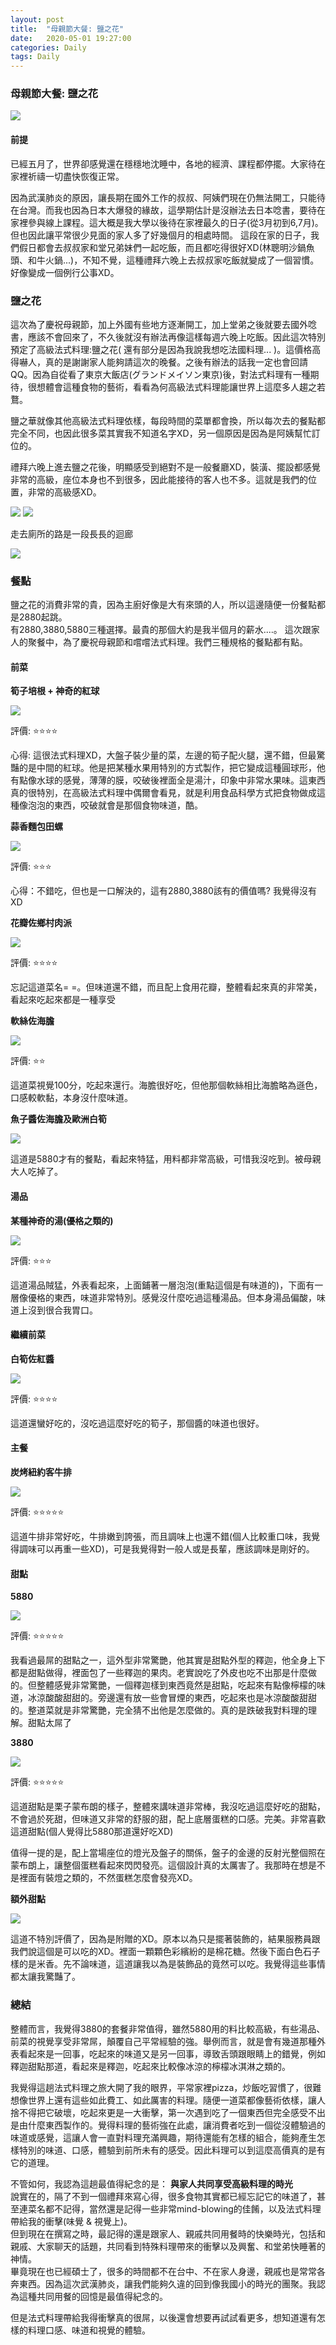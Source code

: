 ```yaml
---
layout: post
title:  "母親節大餐: 鹽之花"
date:   2020-05-01 19:27:00
categories: Daily
tags: Daily
---
```


### 母親節大餐: 鹽之花

![](/assets/images/Daily/motherday/1.jpg)

#### 前提

已經五月了，世界卻感覺還在穩穩地沈睡中，各地的經濟、課程都停擺。大家待在家裡祈禱一切盡快恢復正常。<br />

因為武漢肺炎的原因，讓長期在國外工作的叔叔、阿姨們現在仍無法開工，只能待在台灣。而我也因為日本大爆發的緣故，這學期估計是沒辦法去日本唸書，要待在家裡參與線上課程。這大概是我大學以後待在家裡最久的日子(從3月初到6,7月)。但也因此讓平常很少見面的家人多了好幾個月的相處時間。 這段在家的日子，我們假日都會去叔叔家和堂兄弟妹們一起吃飯，而且都吃得很好XD(林聰明沙鍋魚頭、和牛火鍋...)，不知不覺，這種禮拜六晚上去叔叔家吃飯就變成了一個習慣。好像變成一個例行公事XD。

### 鹽之花

這次為了慶祝母親節，加上外國有些地方逐漸開工，加上堂弟之後就要去國外唸書，應該不會回來了，不久後就沒有辦法再像這樣每週六晚上吃飯。因此這次特別預定了高級法式料理:鹽之花( 還有部分是因為我說我想吃法國料理... )。這價格高得嚇人，真的是謝謝家人能夠請這次的晚餐。之後有辦法的話我一定也會回請QQ。因為自從看了東京大飯店(グランドメイソン東京)後，對法式料理有一種期待，很想體會這種食物的藝術，看看為何高級法式料理能讓世界上這麼多人趨之若鶩。

鹽之華就像其他高級法式料理依樣，每段時間的菜單都會換，所以每次去的餐點都完全不同，也因此很多菜其實我不知道名字XD，另一個原因是因為是阿姨幫忙訂位的。

禮拜六晚上進去鹽之花後，明顯感受到絕對不是一般餐廳XD，裝潢、擺設都感覺非常的高級，座位本身也不到很多，因此能接待的客人也不多。這就是我們的位置，非常的高級感XD。

![](/assets/images/Daily/motherday/1.jpg)
![](/assets/images/Daily/motherday/2.jpg)

走去廁所的路是一段長長的迴廊

![](/assets/images/Daily/motherday/3.jpg)


### 餐點

鹽之花的消費非常的貴，因為主廚好像是大有來頭的人，所以這邊隨便一份餐點都是2880起跳。<br />
有2880,3880,5880三種選擇。最貴的那個大約是我半個月的薪水....。
這次跟家人的聚餐中，為了慶祝母親節和嚐嚐法式料理。我們三種規格的餐點都有點。

#### 前菜

**筍子培根 + 神奇的紅球**

![](/assets/images/Daily/motherday/4.jpg)

評價: :star::star::star::star:

心得: 這很法式料理XD，大盤子裝少量的菜，左邊的筍子配火腿，還不錯，但最驚豔的是中間的紅球。他是把某種水果用特別的方式製作，把它變成這種圓球形，他有點像水球的感覺，薄薄的膜，咬破後裡面全是湯汁，印象中非常水果味。這東西真的很特別，在高級法式料理中偶爾會看見，就是利用食品科學方式把食物做成這種像泡泡的東西，咬破就會是那個食物味道，酷。

**蒜香麵包田螺**

![](/assets/images/Daily/motherday/5.jpg)

評價: :star::star::star:

心得：不錯吃，但也是一口解決的，這有2880,3880該有的價值嗎? 我覺得沒有XD

**花瓣佐鄉村肉派**

![](/assets/images/Daily/motherday/6.jpg)

評價: :star::star::star::star:

忘記這道菜名= =。但味道還不錯，而且配上食用花瓣，整體看起來真的非常美，看起來吃起來都是一種享受

**軟絲佐海膽**

![](/assets/images/Daily/motherday/7.jpg)

評價: :star::star:

這道菜視覺100分，吃起來還行。海膽很好吃，但他那個軟絲相比海膽略為遜色，口感較軟黏，本身沒什麼味道。

**魚子醬佐海膽及歐洲白筍**

![](/assets/images/Daily/motherday/8.jpg)

這道是5880才有的餐點，看起來特猛，用料都非常高級，可惜我沒吃到。被母親大人吃掉了。


#### 湯品

**某種神奇的湯(優格之類的)**

![](/assets/images/Daily/motherday/9.jpg)

評價: :star::star::star:

這道湯品賊猛，外表看起來，上面鋪著一層泡泡(重點這個是有味道的)，下面有一層像優格的東西，味道非常特別。感覺沒什麼吃過這種湯品。但本身湯品偏酸，味道上沒到很合我胃口。

#### 繼續前菜

**白筍佐紅醬**

![](/assets/images/Daily/motherday/10.jpg)

評價: :star::star::star::star:

這道還蠻好吃的，沒吃過這麼好吃的筍子，那個醬的味道也很好。

#### 主餐

**炭烤紐約客牛排**

![](/assets/images/Daily/motherday/11.jpg)

評價: :star::star::star::star::star:

這道牛排非常好吃，牛排嫩到誇張，而且調味上也還不錯(個人比較重口味，我覺得調味可以再重一些XD)，可是我覺得對一般人或是長輩，應該調味是剛好的。

#### 甜點

**5880**

![](/assets/images/Daily/motherday/12.jpg)

評價: :star::star::star::star::star:

我看過最屌的甜點之一，這外型非常驚艷，他其實是甜點外型的釋迦，他全身上下都是甜點做得，裡面包了一些釋迦的果肉。老實說吃了外皮也吃不出那是什麼做的。但整體感覺非常驚艷，一個釋迦樣到東西竟然是甜點，吃起來有點像檸檬的味道，冰涼酸酸甜甜的。旁邊還有放一些會冒煙的東西，吃起來也是冰涼酸酸甜甜的。整道菜就是非常驚艷，完全猜不出他是怎麼做的。真的是跌破我對料理的理解。甜點太屌了

**3880**

![](/assets/images/Daily/motherday/13.jpg)

評價: :star::star::star::star::star:

這道甜點是栗子蒙布朗的樣子，整體來講味道非常棒，我沒吃過這麼好吃的甜點，不會過於死甜，但味道又非常的舒服的甜，配上底層蛋糕的口感。完美。非常喜歡這道甜點(個人覺得比5880那道還好吃XD)

值得一提的是，配上當場座位的燈光及盤子的關係，盤子的金邊的反射光整個照在蒙布朗上，讓整個蛋糕看起來閃閃發亮。這個設計真的太厲害了。我那時在想是不是裡面有裝燈之類的，不然蛋糕怎麼會發亮XD。

**額外甜點**

![](/assets/images/Daily/motherday/14.jpg)

這道不特別評價了，因為是附贈的XD。原本以為只是擺著裝飾的，結果服務員跟我們說這個是可以吃的XD。裡面一顆顆色彩繽紛的是棉花糖。然後下面白色石子樣的是米香。先不論味道，這道讓我以為是裝飾品的竟然可以吃。我覺得這些事情都太讓我驚豔了。

### 總結

整體而言，我覺得3880的套餐非常值得，雖然5880用的料比較高級，有些湯品、前菜的視覺享受非常屌，顛覆自己平常經驗的強。舉例而言，就是會有幾道那種外表看起來是一回事，吃起來的味道又是另一回事，導致舌頭跟眼睛上的錯覺，例如釋迦甜點那道，看起來是釋迦，吃起來比較像冰涼的檸檬冰淇淋之類的。

我覺得這趟法式料理之旅大開了我的眼界，平常家裡pizza，炒飯吃習慣了，很難想像世界上還有這些如此費工、如此厲害的料理。隨便一道菜都像藝術依樣，讓人捨不得把它破壞，吃起來更是一大衝擊，第一次遇到吃了一個東西但完全感受不出是由什麼東西製作的。覺得料理的藝術強在此處，讓消費者吃到一個從沒體驗過的味道或感覺，這讓人會一直對料理充滿興趣，期待還能有怎樣的組合，能夠產生怎樣特別的味道、口感，體驗到前所未有的感受。因此料理可以到這麼高價真的是有它的道理。

不管如何，我認為這趟最值得紀念的是： **與家人共同享受高級料理的時光**<br />
說實在的，隔了不到一個禮拜來寫心得，很多食物其實都已經忘記它的味道了，甚至連菜名都不記得，當然還是記得一些非常mind-blowing的佳餚，以及法式料理帶給我的衝擊(味覺 & 視覺上)。<br />
但到現在在撰寫之時，最記得的還是跟家人、親戚共同用餐時的快樂時光，包括和親戚、大家聊天的話題，共同看到特殊料理帶來的衝擊以及興奮、和堂弟快睡著的神情。<br />
畢竟現在也已經碩士了，很多的時間都不在台中、不在家人身邊，親戚也是常常各奔東西。因為這次武漢肺炎，讓我們能夠久違的回到像我國小的時光的團聚。我認為這種共同用餐的回憶是最值得紀念的。

但是法式料理帶給我得衝擊真的很屌，以後還會想要再試試看更多，想知道還有怎樣的料理口感、味道和視覺的體驗。